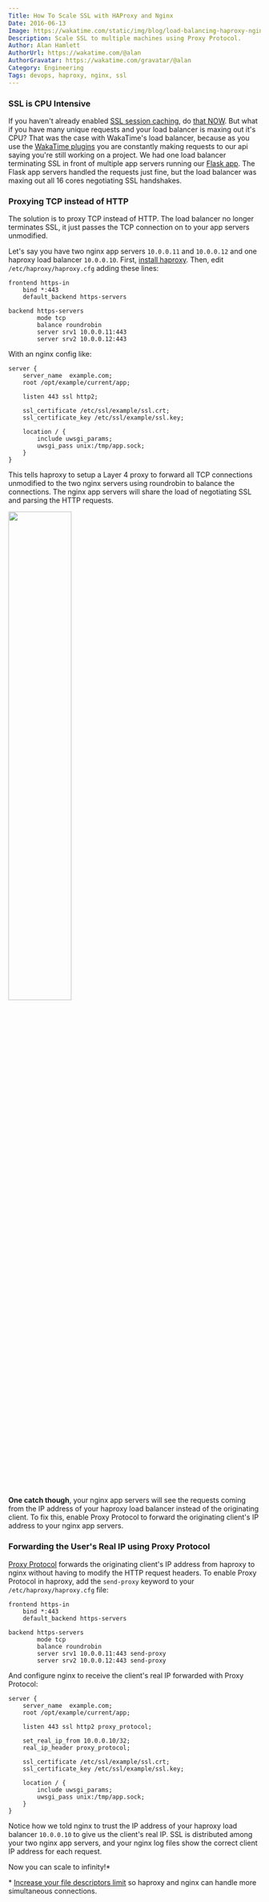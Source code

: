 ```yaml
---
Title: How To Scale SSL with HAProxy and Nginx
Date: 2016-06-13
Image: https://wakatime.com/static/img/blog/load-balancing-haproxy-nginx.png
Description: Scale SSL to multiple machines using Proxy Protocol.
Author: Alan Hamlett
AuthorUrl: https://wakatime.com/@alan
AuthorGravatar: https://wakatime.com/gravatar/@alan
Category: Engineering
Tags: devops, haproxy, nginx, ssl
---
```


### SSL is CPU Intensive

If you haven't already enabled [SSL session caching][nginx ssl optimization], do [that NOW][ssl caching howto].
But what if you have many unique requests and your load balancer is maxing out it's CPU?
That was the case with WakaTime's load balancer, because as you use the [WakaTime plugins][editors] you are constantly making requests to our api saying you're still working on a project.
We had one load balancer terminating SSL in front of multiple app servers running our [Flask app][flask].
The Flask app servers handled the requests just fine, but the load balancer was maxing out all 16 cores negotiating SSL handshakes.

### Proxying TCP instead of HTTP

The solution is to proxy TCP instead of HTTP.
The load balancer no longer terminates SSL, it just passes the TCP connection on to your app servers unmodified.

Let's say you have two nginx app servers `10.0.0.11` and `10.0.0.12` and one haproxy load balancer `10.0.0.10`.
First, [install haproxy][install haproxy].
Then, edit `/etc/haproxy/haproxy.cfg` adding these lines:

    frontend https-in
        bind *:443
        default_backend https-servers

    backend https-servers
            mode tcp
            balance roundrobin
            server srv1 10.0.0.11:443
            server srv2 10.0.0.12:443


With an nginx config like:

    server {
        server_name  example.com;
        root /opt/example/current/app;

        listen 443 ssl http2;

        ssl_certificate /etc/ssl/example/ssl.crt;
        ssl_certificate_key /etc/ssl/example/ssl.key;

        location / {
            include uwsgi_params;
            uwsgi_pass unix:/tmp/app.sock;
        }
    }

This tells haproxy to setup a Layer 4 proxy to forward all TCP connections unmodified to the two nginx servers using roundrobin to balance the connections.
The nginx app servers will share the load of negotiating SSL and parsing the HTTP requests.

<div class="center-xs"><img src="https://wakatime.com/static/img/blog/load-balancing-haproxy-nginx-small.png" class="img-responsive img-thumbnail m-bottom-xs-20" style="width:50%" /></div>

**One catch though**, your nginx app servers will see the requests coming from the IP address of your haproxy load balancer instead of the originating client.
To fix this, enable Proxy Protocol to forward the originating client's IP address to your nginx app servers.

### Forwarding the User's Real IP using Proxy Protocol

[Proxy Protocol][proxy protocol] forwards the originating client's IP address from haproxy to nginx without having to modify the HTTP request headers.
To enable Proxy Protocol in haproxy, add the `send-proxy` keyword to your `/etc/haproxy/haproxy.cfg` file:

    frontend https-in
        bind *:443
        default_backend https-servers

    backend https-servers
            mode tcp
            balance roundrobin
            server srv1 10.0.0.11:443 send-proxy
            server srv2 10.0.0.12:443 send-proxy

And configure nginx to receive the client's real IP forwarded with Proxy Protocol:

    server {
        server_name  example.com;
        root /opt/example/current/app;

        listen 443 ssl http2 proxy_protocol;

        set_real_ip_from 10.0.0.10/32;
        real_ip_header proxy_protocol;

        ssl_certificate /etc/ssl/example/ssl.crt;
        ssl_certificate_key /etc/ssl/example/ssl.key;

        location / {
            include uwsgi_params;
            uwsgi_pass unix:/tmp/app.sock;
        }
    }

Notice how we told nginx to trust the IP address of your haproxy load balancer `10.0.0.10` to give us the client's real IP.
SSL is distributed among your two nginx app servers, and your nginx log files show the correct client IP address for each request.

Now you can scale to infinity!\*

\* [Increase your file descriptors limit][file descriptors limit] so haproxy and nginx can handle more simultaneous connections.

[nginx ssl optimization]: http://nginx.org/en/docs/http/configuring_https_servers.html#optimization
[ssl caching howto]: https://bjornjohansen.no/optimizing-https-nginx
[editors]: https://wakatime.com/editors
[flask]: http://flask.pocoo.org/
[install haproxy]: https://haproxy.debian.net
[proxy protocol]: http://www.haproxy.org/download/1.7/doc/proxy-protocol.txt
[file descriptors limit]: https://www.cockroachlabs.com/docs/stable/recommended-production-settings.html#increase-the-file-descriptors-limit
